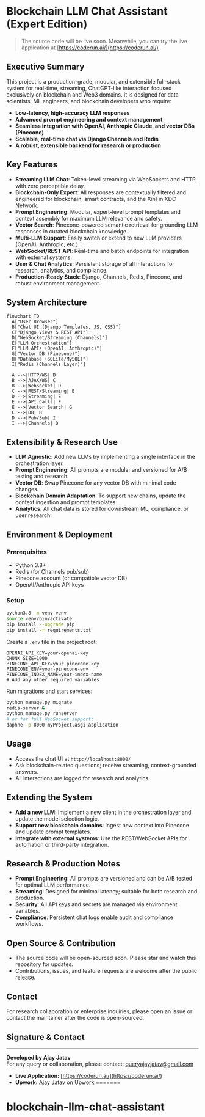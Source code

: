 # Blockchain LLM Chat Assistant (Expert Edition)

> The source code will be live soon. Meanwhile, you can try the live application at [https://coderun.ai/](https://coderun.ai/)

## Executive Summary
This project is a production-grade, modular, and extensible full-stack system for real-time, streaming, ChatGPT-like interaction focused exclusively on blockchain and Web3 domains. It is designed for data scientists, ML engineers, and blockchain developers who require:
- **Low-latency, high-accuracy LLM responses**
- **Advanced prompt engineering and context management**
- **Seamless integration with OpenAI, Anthropic Claude, and vector DBs (Pinecone)**
- **Scalable, real-time chat via Django Channels and Redis**
- **A robust, extensible backend for research or production**

## Key Features
- **Streaming LLM Chat**: Token-level streaming via WebSockets and HTTP, with zero perceptible delay.
- **Blockchain-Only Expert**: All responses are contextually filtered and engineered for blockchain, smart contracts, and the XinFin XDC Network.
- **Prompt Engineering**: Modular, expert-level prompt templates and context assembly for maximum LLM relevance and safety.
- **Vector Search**: Pinecone-powered semantic retrieval for grounding LLM responses in curated blockchain knowledge.
- **Multi-LLM Support**: Easily switch or extend to new LLM providers (OpenAI, Anthropic, etc.).
- **WebSocket/REST API**: Real-time and batch endpoints for integration with external systems.
- **User & Chat Analytics**: Persistent storage of all interactions for research, analytics, and compliance.
- **Production-Ready Stack**: Django, Channels, Redis, Pinecone, and robust environment management.

## System Architecture

```mermaid
flowchart TD
  A["User Browser"]
  B["Chat UI (Django Templates, JS, CSS)"]
  C["Django Views & REST API"]
  D["WebSocket/Streaming (Channels)"]
  E["LLM Orchestration"]
  F["LLM APIs (OpenAI, Anthropic)"]
  G["Vector DB (Pinecone)"]
  H["Database (SQLite/MySQL)"]
  I["Redis (Channels Layer)"]

  A -->|HTTP/WS| B
  B -->|AJAX/WS| C
  B -->|WebSocket| D
  C -->|REST/Streaming| E
  D -->|Streaming| E
  E -->|API Calls| F
  E -->|Vector Search| G
  C -->|DB| H
  D -->|Pub/Sub| I
  I -->|Channels| D
```

## Extensibility & Research Use
- **LLM Agnostic**: Add new LLMs by implementing a single interface in the orchestration layer.
- **Prompt Engineering**: All prompts are modular and versioned for A/B testing and research.
- **Vector DB**: Swap Pinecone for any vector DB with minimal code changes.
- **Blockchain Domain Adaptation**: To support new chains, update the context ingestion and prompt templates.
- **Analytics**: All chat data is stored for downstream ML, compliance, or user research.

## Environment & Deployment
### Prerequisites
- Python 3.8+
- Redis (for Channels pub/sub)
- Pinecone account (or compatible vector DB)
- OpenAI/Anthropic API keys

### Setup
```bash
python3.8 -m venv venv
source venv/bin/activate
pip install --upgrade pip
pip install -r requirements.txt
```

Create a `.env` file in the project root:
```
OPENAI_API_KEY=your-openai-key
CHUNK_SIZE=1000
PINECONE_API_KEY=your-pinecone-key
PINECONE_ENV=your-pinecone-env
PINECONE_INDEX_NAME=your-index-name
# Add any other required variables
```

Run migrations and start services:
```bash
python manage.py migrate
redis-server &
python manage.py runserver
# or for full WebSocket support:
daphne -p 8000 myProject.asgi:application
```

## Usage
- Access the chat UI at `http://localhost:8000/`
- Ask blockchain-related questions; receive streaming, context-grounded answers.
- All interactions are logged for research and analytics.

## Extending the System
- **Add a new LLM**: Implement a new client in the orchestration layer and update the model selection logic.
- **Support new blockchain domains**: Ingest new context into Pinecone and update prompt templates.
- **Integrate with external systems**: Use the REST/WebSocket APIs for automation or third-party integration.

## Research & Production Notes
- **Prompt Engineering**: All prompts are versioned and can be A/B tested for optimal LLM performance.
- **Streaming**: Designed for minimal latency; suitable for both research and production.
- **Security**: All API keys and secrets are managed via environment variables.
- **Compliance**: Persistent chat logs enable audit and compliance workflows.

## Open Source & Contribution
- The source code will be open-sourced soon. Please star and watch this repository for updates.
- Contributions, issues, and feature requests are welcome after the public release.

## Contact
For research collaboration or enterprise inquiries, please open an issue or contact the maintainer after the code is open-sourced.

## Signature & Contact

---

**Developed by Ajay Jatav**  
For any query or collaboration, please contact: [queryajayjatav@gmail.com](mailto:queryajayjatav@gmail.com)

- **Live Application:** [https://coderun.ai/](https://coderun.ai/)
- **Upwork:** [Ajay Jatav on Upwork](https://www.upwork.com/freelancers/~019035a60af2847578?viewMode=1)
=======
# blockchain-llm-chat-assistant
